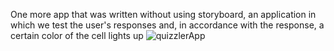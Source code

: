 One more app that was written without using storyboard, an application in which we test the user's responses and, in accordance with the response, a certain color of the cell lights up
![quizzlerApp](https://user-images.githubusercontent.com/118765521/231147972-763eabab-2c9f-4266-87d8-ffaa9b8ca2bb.gif)
